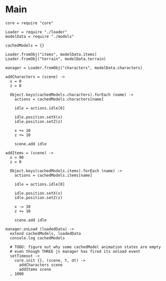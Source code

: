 Main
====

    core = require "core"

    Loader = require "./loader"
    modelData = require "./models"

    cachedModels = {}

    Loader.fromObj("items", modelData.items)
    Loader.fromObj("terrain", modelData.terrain)

    manager = Loader.fromObj("characters", modelData.characters)

    addCharacters = (scene) ->
      x = 0
      z = 0

      Object.keys(cachedModels.characters).forEach (name) -> 
        actions = cachedModels.characters[name]
        
        idle = actions.idle[0]

        idle.position.setX(x)
        idle.position.setZ(z)

        x += 10
        z += 10

        scene.add idle

    addItems = (scene) ->
      x = 90
      z = 0

      Object.keys(cachedModels.items).forEach (name) ->
        actions = cachedModels.items[name]
        
        idle = actions.idle[0]

        idle.position.setX(x)
        idle.position.setZ(z)

        x -= 10
        z += 10

        scene.add idle

    manager.onLoad (loadedData) ->
      extend cachedModels, loadedData
      console.log cachedModels

      # TODO: figure out why some cachedModel animation states are empty
      # even though THREE js manager has fired its onload event
      setTimeout ->
        core.init {}, (scene, t, dt) ->
          addCharacters scene
          addItems scene
      , 1000

